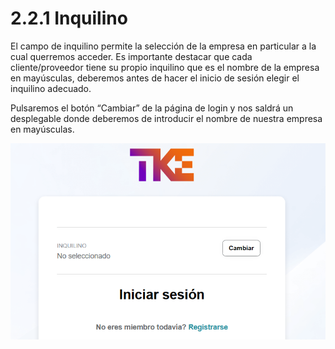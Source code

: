 # 2.2.1 Inquilino

El campo de inquilino permite la selección de la empresa en particular a la cual querremos acceder. Es importante destacar que cada cliente/proveedor tiene su propio inquilino que es el nombre de la empresa en mayúsculas, deberemos antes de hacer el inicio de sesión elegir el inquilino adecuado. 

Pulsaremos el botón “Cambiar” de la página de login y nos saldrá un desplegable donde deberemos de introducir el nombre de nuestra empresa en mayúsculas. 

![Captura_de_pantalla_2025-01-14_152158](images/login_TKE.png)